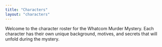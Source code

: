 ```yaml
---
title: "Characters"
layout: "characters"
---
```


Welcome to the character roster for the Whatcom Murder Mystery. Each character has their own unique background, motives, and secrets that will unfold during the mystery.